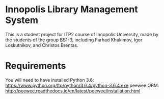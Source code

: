 # Innopolis Library Management System
This is a student project for ITP2 course of Innopolis University, made by the students of the group BS1-3, including Farhad Khakimov, Igor Loskutnikov, and Christos Brentas.

# Requirements
You will need to have installed
Python 3.6:
https://www.python.org/ftp/python/3.6.4/python-3.6.4.exe 
peewee ORM:
http://peewee.readthedocs.io/en/latest/peewee/installation.html